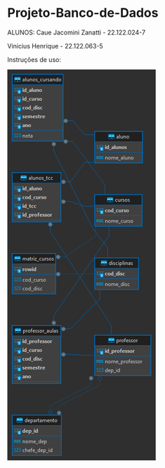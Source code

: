 # Projeto-Banco-de-Dados

ALUNOS:
Caue Jacomini Zanatti - 22.122.024-7

Vinicius Henrique - 22.122.063-5

Instruções de uso:

![alt text](image.png)